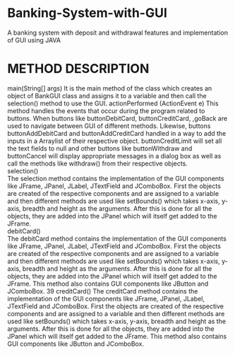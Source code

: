 # Banking-System-with-GUI
A banking system with deposit and withdrawal features and implementation of GUI using JAVA

# METHOD DESCRIPTION
main(String[] args) 
It is the main method of the class which creates an object of BankGUI class and assigns 
it to a variable and then call the selection() method to use the GUI. 
actionPerformed (ActionEvent e) 
This method handles the events that occur during the program related to buttons. When 
buttons like buttonDebitCard, buttonCreditCard, ,goBack are used to navigate between 
GUI of different methods. Likewise, buttons buttonAddDebitCard and 
buttonAddCreditCard handled in a way to add the inputs in a Arraylist of their respective 
object. buttonCreditLimit will set all the text fields to null and other buttons like 
buttonWithdraw and buttonCancel will display appropriate messages in a dialog box as 
well as call the methods like withdraw() from their respective objects.  
selection()  
The selection method contains the implementation of the GUI components like JFrame, 
JPanel, JLabel, JTextField and JComboBox. First the objects are created of the 
respective components and are assigned to a variable and then different methods are 
used like setBounds() which takes x-axis, y-axis, breadth and height as the arguments. 
After this is done for all the objects, they are added into the JPanel which will itself get 
added to the JFrame.  
debitCard()  
The debitCard method contains the implementation of the GUI components like JFrame, 
JPanel, JLabel, JTextField and JComboBox. First the objects are created of the 
respective components and are assigned to a variable and then different methods are 
used like setBounds() which takes x-axis, y-axis, breadth and height as the arguments. 
After this is done for all the objects, they are added into the JPanel which will itself get 
added to the JFrame. This method also contains GUI components like JButton and 
JComboBox. 
39 
creditCard() 
The creditCard method contains the implementation of the GUI components like 
JFrame, JPanel, JLabel, JTextField and JComboBox. First the objects are created of 
the respective components and are assigned to a variable and then different methods 
are used like setBounds() which takes x-axis, y-axis, breadth and height as the 
arguments. After this is done for all the objects, they are added into the JPanel which 
will itself get added to the JFrame. This method also contains GUI components like 
JButton and JComboBox.

